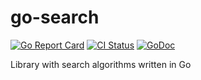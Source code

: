 # go-search

[![Go Report Card](https://goreportcard.com/badge/github.com/pasdam/go-search)](https://goreportcard.com/report/github.com/pasdam/go-search)
[![CI Status](https://github.com/pasdam/go-search/workflows/Continuous%20integration/badge.svg)](https://github.com/pasdam/go-search/actions)
[![GoDoc](https://godoc.org/github.com/pasdam/go-search?status.svg)](https://godoc.org/github.com/pasdam/go-search)

Library with search algorithms written in Go
